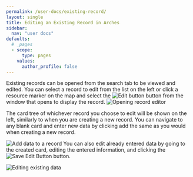 ```yaml
---
permalink: /user-docs/existing-record/
layout: single
title: Editing an Existing Record in Arches
sidebar:
  nav: "user docs"
defaults:
  # _pages
  - scope:
      type: pages
    values:
      author_profile: false
---
```


Existing records can be opened from the search tab to be viewed and edited. You can select a record to edit from the list on the left or click a resource marker on the map and select the ![Edit button]({{site.url}}/assets/images/editButton.png) button from the window that opens to display the record.
![Opening record editor]({{site.url}}/assets/images/editRecordAnnotated.png)


The card tree of whichever record you choose to edit will be shown on the left, similarly to when you are creating a new record. You can navigate to any blank card and enter new data by clicking add the same as you would when creating a new record.  

![Add data to a record]({{site.url}}/assets/GIFs/recordEditAdd.gif)
You can also edit already entered data by going to the created card, editing the entered information, and clicking the ![Save Edit Button]({{site.url}}/assets/images/saveEditButton.PNG) button.  

  
![Editing existing data]({{site.url}}/assets/GIFs/recordEditEdit.gif)
